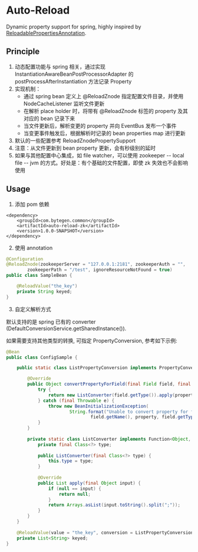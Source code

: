 # Auto-Reload
Dynamic property support for spring, highly inspired by [ReloadablePropertiesAnnotation](https://github.com/jamesmorgan/ReloadablePropertiesAnnotation). 

## Principle
1. 动态配置功能与 spring 相关，通过实现 InstantiationAwareBeanPostProcessorAdapter 的 postProcessAfterInstantiation 方法记录 Property
2. 实现机制：
    - 通过 spring bean 定义上 @ReloadZnode 指定配置文件目录，并使用 NodeCacheListener 监听文件更新
    - 在解析 place holder 时，将带有 @ReloadZnode 标签的 property 及其对应的 bean 记录下来
    - 当文件更新后，解析变更的 property 并向 EventBus 发布一个事件
    - 当变更事件触发后，根据解析时记录的 bean properties map 进行更新
3. 默认的一些配置参考 ReloadZnodePropertySupport
4. 注意：从文件更新到 bean property 更新，会有秒级别的延时
5. 如果与其他配置中心集成，如 file watcher，可以使用 zookeeper -- local file -- jvm 的方式。好处是：有个基础的文件配置，即使 zk 失效也不会影响使用

## Usage
1. 添加 pom 依赖
```
<dependency>
    <groupId>com.bytegen.common</groupId>
    <artifactId>auto-reload-zk</artifactId>
    <version>1.0.0-SNAPSHOT</version>
</dependency>
```
2. 使用 annotation
```java
@Configuration
@ReloadZnode(zookeeperServer = "127.0.0.1:2181", zookeeperAuth = "",
        zookeeperPath = "/test", ignoreResourceNotFound = true)
public class SampleBean {

    @ReloadValue("the_key")
    private String keyed;
}
```
3. 自定义解析方式

默认支持的是 spring 已有的 converter (DefaultConversionService.getSharedInstance()).

如果需要支持其他类型的转换, 可指定 PropertyConversion, 参考如下示例:
```java
@Bean
public class ConfigSample {

    public static class ListPropertyConversion implements PropertyConversion {

        @Override
        public Object convertPropertyForField(final Field field, final Object property) {
            try {
                return new ListConverter(field.getType()).apply(property);
            } catch (final Throwable e) {
                throw new BeanInitializationException(
                        String.format("Unable to convert property for field [%s].  Value [%s] cannot be converted to [%s]",
                                field.getName(), property, field.getType()), e);
            }
        }
    
        private static class ListConverter implements Function<Object, List> {
            private final Class<?> type;
    
            public ListConverter(final Class<?> type) {
                this.type = type;
            }
    
            @Override
            public List apply(final Object input) {
                if (null == input) {
                    return null;
                }
                return Arrays.asList(input.toString().split(";"));
            }
        }
    }
    
    @ReloadValue(value = "the_key", conversion = ListPropertyConversion.class)
    private List<String> keyed;
}

```
